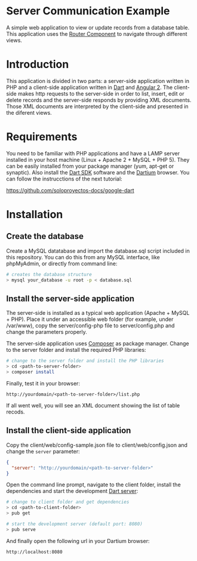 # Server Communication Example

A simple web application to view or update records from a database table. This application uses the [Router Component](https://angular.io/docs/dart/latest/tutorial/toh-pt5.html) to navigate through different views.

# Introduction

This application is divided in two parts: a server-side application written in PHP and a client-side application written in [Dart](https://www.dartlang.org/) and [Angular 2](https://angular.io/docs/dart/latest/quickstart.html). The client-side makes http requests to the server-side in order to list, insert, edit or delete records and the server-side responds by providing XML documents. Those XML documents are interpreted by the client-side and presented in the diferent views.

# Requirements

You need to be familiar with PHP applications and have a LAMP server installed in your host machine (Linux + Apache 2 + MySQL + PHP 5). They can be easily installed from your package manager (yum, apt-get or synaptic). Also install the [Dart SDK](https://www.dartlang.org/tools/sdk/) software and the [Dartium](https://www.dartlang.org/tools/dartium/) browser. You can follow the instrucctions of the next tutorial:

https://github.com/soloproyectos-docs/google-dart

# Installation

## Create the database

Create a MySQL datatabase and import the database.sql script included in this repository. You can do this from any MySQL interface, like phpMyAdmin, or directly from command line:

```bash
# creates the database structure
> mysql your_database -u root -p < database.sql
```

## Install the server-side application

The server-side is installed as a typical web application (Apache + MySQL + PHP). Place it under an accessible web folder (for example, under /var/www), copy the server/config-php file to server/config.php and change the parameters properly.

The server-side application uses [Composer](https://getcomposer.org/) as package manager. Change to the server folder and install the required PHP libraries:

```bash
# change to the server folder and install the PHP libraries
> cd <path-to-server-folder>
> composer install
```

Finally, test it in your browser:

`http://yourdomain/<path-to-server-folder>/list.php`

If all went well, you will see an XML document showing the list of table recods.

## Install the client-side application

Copy the client/web/config-sample.json file to client/web/config.json and change the `server` parameter:

```json
{
  "server": "http://yourdomain/<path-to-server-folder>"
}
```

Open the command line prompt, navigate to the client folder, install the dependencies and start the development [Dart server](https://www.dartlang.org/tools/pub/cmd/pub-serve.html):

```bash
# change to client folder and get dependencies
> cd <path-to-client-folder>
> pub get

# start the development server (default port: 8080)
> pub serve
```

And finally open the following url in your Dartium browser:

`http://localhost:8080`
